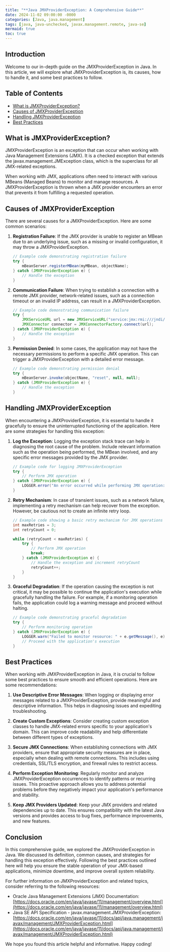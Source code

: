 ```yaml
---
title: "**Java JMXProviderException: A Comprehensive Guide**"
date: 2024-11-02 09:00:00 -0000
categories: [Java, java.management]
tags: [java, java-unchecked, javax.management.remote, java-se]
mermaid: true
toc: true
---
```



## Introduction

Welcome to our in-depth guide on the JMXProviderException in Java. In this article, we will explore what JMXProviderException is, its causes, how to handle it, and some best practices to follow.

## Table of Contents

- [What is JMXProviderException?](#what-is-jmxproviderexception)
- [Causes of JMXProviderException](#causes-of-jmxproviderexception)
- [Handling JMXProviderException](#handling-jmxproviderexception)
- [Best Practices](#best-practices)

## What is JMXProviderException?

JMXProviderException is an exception that can occur when working with Java Management Extensions (JMX). It is a checked exception that extends the javax.management.JMException class, which is the superclass for all JMX-related exceptions.

When working with JMX, applications often need to interact with various MBeans (Managed Beans) to monitor and manage resources. A JMXProviderException is thrown when a JMX provider encounters an error that prevents it from fulfilling a requested operation.

## Causes of JMXProviderException

There are several causes for a JMXProviderException. Here are some common scenarios:

1. **Registration Failure**: If the JMX provider is unable to register an MBean due to an underlying issue, such as a missing or invalid configuration, it may throw a JMXProviderException.

    ```java
    // Example code demonstrating registration failure
    try {
        mBeanServer.registerMBean(myMBean, objectName);
    } catch (JMXProviderException e) {
        // Handle the exception
    }
    ```

2. **Communication Failure**: When trying to establish a connection with a remote JMX provider, network-related issues, such as a connection timeout or an invalid IP address, can result in a JMXProviderException.

    ```java
    // Example code demonstrating communication failure
    try {
        JMXServiceURL url = new JMXServiceURL("service:jmx:rmi:///jndi/rmi://localhost:9999/jmxrmi");
        JMXConnector connector = JMXConnectorFactory.connect(url);
    } catch (JMXProviderException e) {
        // Handle the exception
    }
    ```

3. **Permission Denied**: In some cases, the application may not have the necessary permissions to perform a specific JMX operation. This can trigger a JMXProviderException with a detailed error message.

    ```java
    // Example code demonstrating permission denial
    try {
        mBeanServer.invoke(objectName, "reset", null, null);
    } catch (JMXProviderException e) {
        // Handle the exception
    }
    ```

## Handling JMXProviderException

When encountering a JMXProviderException, it is essential to handle it gracefully to ensure the uninterrupted functioning of the application. Here are some strategies for handling this exception:

1. **Log the Exception**: Logging the exception stack trace can help in diagnosing the root cause of the problem. Include relevant information such as the operation being performed, the MBean involved, and any specific error messages provided by the JMX provider.

    ```java
    // Example code for logging JMXProviderException
    try {
        // Perform JMX operation
    } catch (JMXProviderException e) {
        LOGGER.error("An error occurred while performing JMX operation: " + e.getMessage(), e);
    }
    ```

2. **Retry Mechanism**: In case of transient issues, such as a network failure, implementing a retry mechanism can help recover from the exception. However, be cautious not to create an infinite retry loop.

    ```java
    // Example code showing a basic retry mechanism for JMX operations
    int maxRetries = 3;
    int retryCount = 0;

    while (retryCount < maxRetries) {
        try {
            // Perform JMX operation
            break;
        } catch (JMXProviderException e) {
            // Handle the exception and increment retryCount
            retryCount++;
        }
    }
    ```

3. **Graceful Degradation**: If the operation causing the exception is not critical, it may be possible to continue the application's execution while gracefully handling the failure. For example, if a monitoring operation fails, the application could log a warning message and proceed without halting.

    ```java
    // Example code demonstrating graceful degradation
    try {
        // Perform monitoring operation
    } catch (JMXProviderException e) {
        LOGGER.warn("Failed to monitor resource: " + e.getMessage(), e);
        // Proceed with the application's execution
    }
    ```

## Best Practices

When working with JMXProviderException in Java, it is crucial to follow some best practices to ensure smooth and efficient operations. Here are some recommendations:

1. **Use Descriptive Error Messages**: When logging or displaying error messages related to a JMXProviderException, provide meaningful and descriptive information. This helps in diagnosing issues and expediting troubleshooting.

2. **Create Custom Exceptions**: Consider creating custom exception classes to handle JMX-related errors specific to your application's domain. This can improve code readability and help differentiate between different types of exceptions.

3. **Secure JMX Connections**: When establishing connections with JMX providers, ensure that appropriate security measures are in place, especially when dealing with remote connections. This includes using credentials, SSL/TLS encryption, and firewall rules to restrict access.

4. **Perform Exception Monitoring**: Regularly monitor and analyze JMXProviderException occurrences to identify patterns or recurring issues. This proactive approach allows you to address potential problems before they negatively impact your application's performance and stability.

5. **Keep JMX Providers Updated**: Keep your JMX providers and related dependencies up to date. This ensures compatibility with the latest Java versions and provides access to bug fixes, performance improvements, and new features.

## Conclusion

In this comprehensive guide, we explored the JMXProviderException in Java. We discussed its definition, common causes, and strategies for handling this exception effectively. Following the best practices outlined here will help you ensure the stable operation of your JMX-based applications, minimize downtime, and improve overall system reliability.

For further information on JMXProviderException and related topics, consider referring to the following resources:

- Oracle Java Management Extensions (JMX) Documentation: [https://docs.oracle.com/en/java/javase/11/management/overview.html](https://docs.oracle.com/en/java/javase/11/management/overview.html)
- Java SE API Specification - javax.management.JMXProviderException: [https://docs.oracle.com/en/java/javase/11/docs/api/java.management/javax/management/JMXProviderException.html](https://docs.oracle.com/en/java/javase/11/docs/api/java.management/javax/management/JMXProviderException.html)

We hope you found this article helpful and informative. Happy coding!